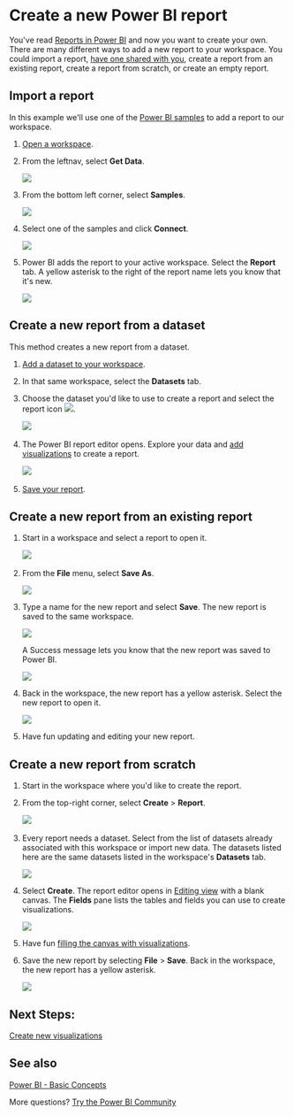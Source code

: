 ﻿<properties
   pageTitle="Create a new Power BI report"
   description="Learn how to create a new Power BI report from a dataset."
   services="powerbi"
   documentationCenter=""
   authors="mihart"
   manager="mblythe"
   backup=""
   editor=""
   tags=""
   qualityFocus="no"
   qualityDate=""/>

<tags
   ms.service="powerbi"
   ms.devlang="NA"
   ms.topic="article"
   ms.tgt_pltfrm="NA"
   ms.workload="powerbi"
   ms.date="11/10/2016"
   ms.author="mihart"/>
# Create a new Power BI report

You've read [Reports in Power BI](powerbi-service-new-reports.md) and now you want to create your own. There are many different ways to add a new report to your workspace.  You could import a report, [have one shared with you](powerbi-service-share-unshare-dashboard.md), create a report from an existing report, create a report from scratch, or create an empty report.

## Import a report

In this example we'll use one of the [Power BI samples](powerbi-sample-datasets.md) to add a report to our workspace.

1. [Open a workspace](powerbi-service-workspaces.md).

2. From the leftnav, select **Get Data**.

    ![](media/powerbi-service-new-create-a-new-report/power-bi-get-data.png)

3.  From the bottom left corner, select **Samples**.

    ![](media/powerbi-service-new-create-a-new-report/power-bi-samples.png)

4.  Select one of the samples and click **Connect**.

    ![](media/powerbi-service-new-create-a-new-report/power-bi-sample-connect.png)

5. Power BI adds the report to your active workspace. Select the **Report** tab. A yellow asterisk to the right of the report name lets you know that it's new.

    ![](media/powerbi-service-new-create-a-new-report/power-bi-new-report.png)

## Create a new report from a dataset

This method creates a new report from a dataset.

1.  [Add a dataset to your workspace](powerbi-service-dataset-add.md).

2. In that same workspace, select the **Datasets** tab.

3. Choose the dataset you'd like to use to create a report and select the report icon ![](media/powerbi-service-new-create-a-new-report/power-bi-report-icon.png).

    ![](media/powerbi-service-new-create-a-new-report/power-bi-create-report2.png) 

3.  The Power BI report editor opens. Explore your data and [add visualizations](powerbi-service-visualizations-for-reports.md) to create a report.

    ![](media/powerbi-service-new-create-a-new-report/power-bi-report-editor2.png) 

4.  [Save your report](powerbi-service-save-a-report.md).

## Create a new report from an existing report

1.  Start in a workspace and select a report to open it.

    ![](media/powerbi-service-new-create-a-new-report/power-bi-open-report2.png) 

2.  From the **File** menu, select **Save As**.

    ![](media/powerbi-service-new-create-a-new-report/power-bi-save-as3.png)

3.  Type a name for the new report and select **Save**. The new report is saved to the same workspace.

    ![](media/powerbi-service-new-create-a-new-report/power-bi-new-report-name.png)

    A Success message lets you know that the new report was saved to Power BI.

    ![](media/powerbi-service-new-create-a-new-report/power-bi-new-report-name2.png)

4.  Back in the workspace, the new report has a yellow asterisk. Select the new report to open it.

    ![](media/powerbi-service-new-create-a-new-report/power-bi-yellow-asterisk2.png)

5.  Have fun updating and editing your new report.

## Create a new report from scratch

1.  Start in the workspace where you'd like to create the report.

2. From the top-right corner, select **Create** > **Report**.

    ![](media/powerbi-service-new-create-a-new-report/power-bi-create.png) 

2.  Every report needs a dataset. Select from the list of datasets already associated with this workspace or import new data. The datasets listed here are the same datasets listed in the workspace's **Datasets** tab.

    ![](media/powerbi-service-new-create-a-new-report/power-bi-create-scratch.png)

3.  Select **Create**. The report editor opens in [Editing view](powerbi-service-interact-with-a-report-in-editing-view.md) with a blank canvas. The **Fields** pane lists the tables and fields you can use to create visualizations.

    ![](media/powerbi-service-new-create-a-new-report/power-bi-report-editor3.png)

5.  Have fun [filling the canvas with visualizations](powerbi-service-visualizations-for-reports.md).

6. Save the new report by selecting **File** > **Save**. Back in the workspace, the new report has a yellow asterisk.

    ![](media/powerbi-service-new-create-a-new-report/power-bi-new-report2.png)


## Next Steps:

[Create new visualizations](powerbi-service-add-visualizations-to-a-report-ii.md)

## See also
[Power BI - Basic Concepts](powerbi-service-basic-concepts.md)

More questions? [Try the Power BI Community](http://community.powerbi.com/)
